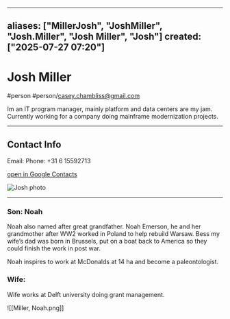 
---
aliases: ["MillerJosh", "JoshMiller", "Josh.Miller", "Josh Miller", "Josh"]
created: ["2025-07-27 07:20"]
---
# Josh Miller
#person #person/casey.chambliss@gmail.com

Im an IT program manager, mainly platform and data centers are my jam.  Currently working for a company doing mainframe modernization projects.   

----

## Contact Info

Email: 
Phone: +31 6 15592713

[open in Google Contacts](https://contacts.google.com/person/c4432829407012009779)

![Josh photo](https://lh3.googleusercontent.com/cm/AGPWSu_AxMaAE0GEWJB9epW-7KUDRfQvaDHjhDNvkJgV6mS5OeqEozQKG7WMbdiwAqssUjgIkg=s100)

----


### Son: Noah
Noah also named after great grandfather.  Noah Emerson, he and her grandmother after WW2 worked in Poland to help rebuild Warsaw.  Bess my wife’s dad was born in Brussels, put on a boat back to America so they could finish the work in post war.

Noah inspires to work at McDonalds at 14 ha and become a paleontologist.  

### Wife: 
Wife works at Delft university doing grant management. 

![[Miller, Noah.png]]
